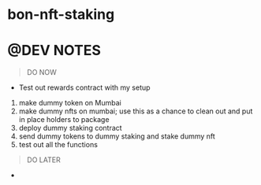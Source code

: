 # bon-nft-staking

# @DEV NOTES

> DO NOW
- Test out rewards contract with my setup
1. make dummy token on Mumbai
2. make dummy nfts on mumbai; use this as a chance to clean out and put in place holders to package
3. deploy dummy staking contract
4. send dummy tokens to dummy staking and stake dummy nft
5. test out all the functions

> DO LATER
- 
